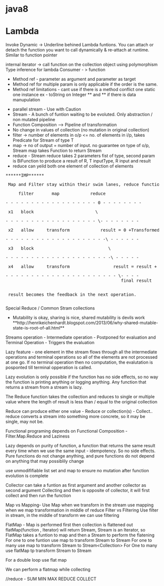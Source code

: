 # java8

<h1>Lambda</h1>

Invoke Dynamic  -> Underline behined Lambda funtions.
You can attach or detach the function you want to call dynamically & re-attach at runtime. Similar to function pointer

internal iterator -> call function on the collection object using polymorphism
Type inference for lambda
Consumer - > function 
<ul>
 <li>Method ref - parameter as argument and parameter as target</li>
<li>Method ref for multiple param is only applicable if the order is the same.</li>
<li>Method ref limitations - cant use if there is a method conflict one static one instance ex - toString on Integer ** and ** if there is data manupulation</li>
</ul>


<ul>
<li>parallel stream - Use with Caution</li>
<li>Stream - A bunch of funtion waiting to be evoluted. Only abstraction / non mutated pipeline</li>
<li>Function Composition --> Pipeline of transformation</li>
<li>No change in values of collection (no mutation in original collection)</li>
<li>filter -> number of elements in o/p <= no. of elements in i/p, takes Predicate<T> for Stream of type T</li>
<li>map -> no of output = number of input. no guarantee on type of o/p, Stream<T> map takes Function<T,R> to return Stream<R></li>
<li>reduce - Stream<t> reduce takes 2 parameters fist of type<T>, second param is BiFunction<R,T,R> to produce a result of R, T inputType, R input and result</li>
 <li> reduce can yeild both one element of collection of elements</li>
 
 </ul>
 
<pre>******IMP******
<p> Map and Filter stay within their swim lanes, reduce function cuts the swim lanes to reduce the stream
<p>     filter       map            reduce
<p>- - - - - - - - - - - - - - - - - - 0 - - - - - - - -
<p> x1   block                        \
<p>- - - - - - - - - - - - - - - - - - \- - - - - - - -
<p> x2   allow     transform            result = 0 +Transformed x2
<p>- - - - - - - - - - - - - - - - - - - -\ - - - - - -
<p> x3   block                             \
<p>- - - - - - - - - - - - - - - - - - - - -\ - - - - -
<p> x4   allow     transform                 result = result + transformed x4
<p>- - - - - - - - - - - - - - - - - - - - - - \- - - -
                                             final result
 
<p> result becomes the feedback in the next operation.
</pre>
 
 Special Reduce / Common Stram collections
 <ul>
  <li>
   Mutability is okay, sharing is nice, shared mutability is devils work
   **http://henrikeichenhardt.blogspot.com/2013/06/why-shared-mutable-state-is-root-of-all.html**
 </ul>

 Streams operation -
Intermediate operation - Postponed for evaluation and Terminal Operation - Triggers the evaluation
 
 Lazy feature - one element in tthe stream flows through all the intermediate operations and terminal operations so all of the elements are not processed at one go. If no terminal operation then no computation, the evalutation is posponted till terminal opperation is called.
 
 Lazy evolution is only possible if the function has no side effects, so no way the function is printing anything or logging anything.
Any function that returns a stream from a stream is lazy.
 
 The Reduce function takes the collection and reduces to single or multiple value where the length of result is less than / equal to the original collection
 
 Reduce can produce either one value - Reduce or collection(s) - Collect.. reduce converts a stream into something more concrete, so it may be single, may not be.

 Functional programing depends on Functional Composition - Filter.Map.Reduce and Laziness
 
 Lazy depends on purity of function, a function that returns the same result every time when we use the same input - idempotency. So no side effects.
 Pure functions do not change anything, and pure functions do not depend on anything that may possiblily change
 
 use unmodififiable list set and map to ensure no mutation after function evolution is complete
 
 Collector can take a funtion as first argument and another collector as second argument
 Collecting and then is opposite of collector, it will first collect and then run the function
 
 Map vs Mapping-  Use Map when we transforn in the stream use mapping when we map transformation in middle of reduce
 Filter vs Filtering Use filter in stream, in the middle of transform we can use filtering


FlatMap - Map is performed first then collection is flattened out flatMap(function <T>, Iterator<R>) will return Stream<R>, Stream is an Iterator, so FlatMap takes a funtion to map and then a Stream to perform the flatening
For one to one funtion use map to transform Stream<T> to Stream<R>
For one to many use map to transform Stream<t> to Stream<Collection<R>>
For One to many use flatMap tp transform Stream<T> to Stream<R> 

For a double loop use flat map

We can perform a flatmap while collecting

//reduce - SUM MIN MAX REDUCE COLLECT
